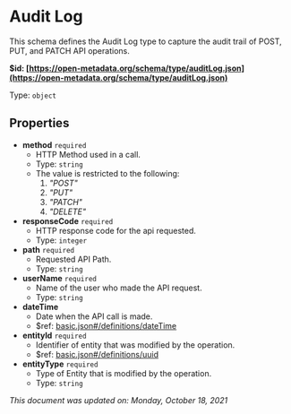 # Audit Log

This schema defines the Audit Log type to capture the audit trail of POST, PUT, and PATCH API operations.

**$id: [https://open-metadata.org/schema/type/auditLog.json](https://open-metadata.org/schema/type/auditLog.json)**

Type: `object`

## Properties
 - **method** `required`
   - HTTP Method used in a call.
   - Type: `string`
   - The value is restricted to the following: 
     1. _"POST"_
     2. _"PUT"_
     3. _"PATCH"_
     4. _"DELETE"_
 - **responseCode** `required`
   - HTTP response code for the api requested.
   - Type: `integer`
 - **path** `required`
   - Requested API Path.
   - Type: `string`
 - **userName** `required`
   - Name of the user who made the API request.
   - Type: `string`
 - **dateTime**
   - Date when the API call is made.
   - $ref: [basic.json#/definitions/dateTime](basic.md#datetime)
 - **entityId** `required`
   - Identifier of entity that was modified by the operation.
   - $ref: [basic.json#/definitions/uuid](basic.md#uuid)
 - **entityType** `required`
   - Type of Entity that is modified by the operation.
   - Type: `string`

_This document was updated on: Monday, October 18, 2021_